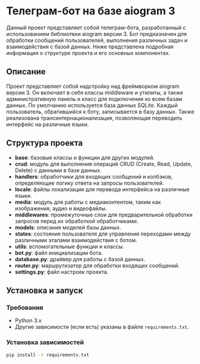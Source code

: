 # Телеграм-бот на базе aiogram 3

Данный проект представляет собой телеграм-бота, разработанный с использованием библиотеки aiogram версии 3. Бот предназначен для обработки сообщений пользователей, выполнения различных задач и взаимодействия с базой данных. Ниже представлена подробная информация о структуре проекта и его основных компонентах.

## Описание

Проект представляет собой надстройку над фреймворком aiogram версии 3. Он включает в себя классы middleware и утилиты, а также административную панель и класс для подключения ко всем базам данных. По умолчанию используется база данных SQLite. Каждый пользователь, обратившийся к боту, записывается в базу данных. Также реализована трансинтернационализация, позволяющая переводить интерфейс на различные языки.

## Структура проекта

- **base**: базовые классы и функции для других модулей.
- **crud**: модуль для выполнения операций CRUD (Create, Read, Update, Delete) с данными в базе данных.
- **handlers**: обработчики для входящих сообщений и колбэков, определяющие логику ответа на запросы пользователей.
- **locale**: файлы локализации для перевода интерфейса на различные языки.
- **media**: модуль для работы с медиаконтентом, таким как изображения, аудио и видеофайлы.
- **middlewares**: промежуточные слои для предварительной обработки запросов перед их обработкой обработчиками.
- **models**: описания моделей базы данных.
- **states**: состояния пользователя для управления переходами между различными этапами взаимодействия с ботом.
- **utils**: вспомогательные функции и классы.
- **bot.py**: файл инициализации бота.
- **database.py**: драйвер для работы с базой данных.
- **router.py**: маршрутизатор для обработки входящих сообщений.
- **settings.py**: файл настроек проекта.

## Установка и запуск

### Требования

- Python 3.x
- Другие зависимости (если есть) указаны в файле `requirements.txt`.

### Установка зависимостей

```bash
pip install -r requirements.txt
